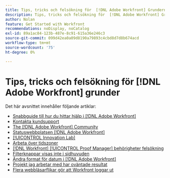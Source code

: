 ```yaml
---
title: Tips, tricks och felsökning för  [!DNL Adobe Workfront] Grunderna
description: Tips, tricks och felsökning för  [!DNL Adobe Workfront] Grunderna
author: Nolan
feature: Get Started with Workfront
recommendations: noDisplay, noCatalog
exl-id: 89a1ac84-123b-487e-8c91-615a36e246c3
source-git-commit: 099d42ea0a09d8190a79893c4cbd8d7d8b674acd
workflow-type: tm+mt
source-wordcount: '75'
ht-degree: 0%

---
```


# Tips, tricks och felsökning för [!DNL Adobe Workfront] grunder

Det här avsnittet innehåller följande artiklar:

* [Snabbguide till hur du hittar hjälp i  [!DNL Adobe Workfront]](../../workfront-basics/tips-tricks-and-troubleshooting/guide-for-help-in-workfront.md)
* [Kontakta kundsupport](../../workfront-basics/tips-tricks-and-troubleshooting/contact-customer-support.md)
* [The [!DNL Adobe Workfront] Community](../../workfront-basics/tips-tricks-and-troubleshooting/workfront-community.md)
* [Statuswebbplatsen  [!DNL Adobe Workfront] ](../../workfront-basics/tips-tricks-and-troubleshooting/understand-the-status-site.md)
* [[!UICONTROL Innovation Lab]](../../workfront-basics/tips-tricks-and-troubleshooting/idea-exchange.md)
* [Arbeta över tidszoner](../../workfront-basics/tips-tricks-and-troubleshooting/working-across-timezones.md)
* [[!DNL Workfront] [!UICONTROL Proof Manager] behörigheter felsökning](../../workfront-basics/tips-tricks-and-troubleshooting/wp-manager-permissions-troubleshooting.md)
* [Filterknappar visas inte i sidhuvuden](../../workfront-basics/tips-tricks-and-troubleshooting/filter-buttons-do-not-display-in-page-headers.md)
* [Ändra format för datum i  [!DNL Adobe Workfront]](../tips-tricks-and-troubleshooting/change-date-format-chrome.md)
* [Projekt jag arbetar med har oväntade resultat](../tips-tricks-and-troubleshooting/projects-im-on-filter-including-unexpected-results.md)
* [Flera webbläsarflikar gör att Workfront loggar ut](/help/quicksilver/workfront-basics/tips-tricks-and-troubleshooting/multiple-browser-tabs-cause-logout.md)
